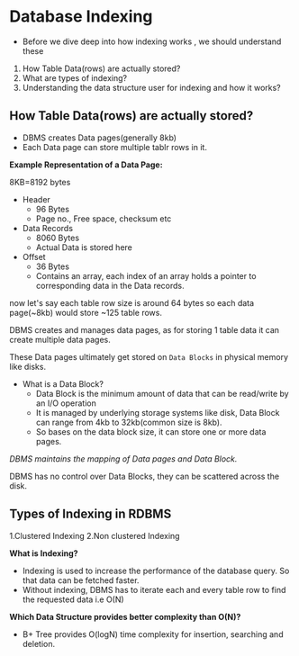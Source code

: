 # Database Indexing

- Before we dive deep into how indexing works , we should understand these
  
1. How Table Data(rows) are actually stored?
2. What are types of indexing?
3. Understanding the data structure user for indexing and how it works?


## How Table Data(rows) are actually stored?

- DBMS creates Data pages(generally 8kb)
- Each Data page can store multiple tablr rows in it.
  

**Example Representation of a Data Page:**

8KB=8192 bytes
- Header
  - 96 Bytes 
  - Page no., Free space, checksum etc 
- Data Records
  - 8060 Bytes 
  - Actual Data is stored here
- Offset
  - 36 Bytes
  - Contains an array, each index of an array holds a pointer to corresponding data in the Data records.

now let's say each table row size is around 64 bytes so each data page(~8kb) would store ~125 table rows.

DBMS creates and manages data pages, as for storing 1 table data it can create multiple data pages.

These Data pages ultimately get stored on `Data Blocks` in physical memory like disks.

- What is a Data Block?
  - Data Block is the minimum amount of data that can be read/write by an I/O operation
  - It is managed by underlying storage systems like disk, Data Block can range from 4kb to 32kb(common size is 8kb).
  - So bases on the data block size, it can store one or more data pages.

_DBMS maintains the mapping of Data pages and Data Block._

DBMS has no control over Data Blocks, they can be scattered across the disk.

## Types of Indexing in RDBMS

1.Clustered Indexing
2.Non clustered Indexing

**What is Indexing?**
-  Indexing is used to increase the performance of the database query. So that data can be fetched faster.
-  Without indexing, DBMS has to iterate each and every table row to find the requested data i.e O(N)

**Which Data Structure provides better complexity than O(N)?**
- B+ Tree provides O(logN) time complexity for insertion, searching and deletion.


